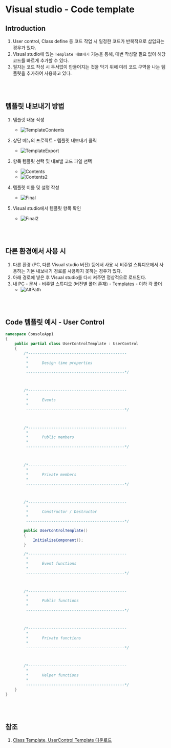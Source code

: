 <h1 id="title">Visual studio - Code template</h1>

<h2 id="intro">Introduction</h2>

1. User control, Class define 등 코드 작업 시 일정한 코드가 반복적으로 삽입되는 경우가 있다.
2. Visual studio에 있는 `Template 내보내기` 기능을 통해, 매번 작성할 필요 없이 해당 코드를 빠르게 추가할 수 있다.
3. 필자는 코드 작성 시 두서없이 만들어지는 것을 막기 위해 미리 코드 구역을 나눈 템플릿을 추가하여 사용하고 있다.

<br><br>

<h2 id="howto">템플릿 내보내기 방법</h2>

1. 템플릿 내용 작성
    - ![TemplateContents](TemplateContents.png)

2. 상단 메뉴의 프로젝트 - 템플릿 내보내기 클릭
    - ![TemplateExport](TemplateExport.png)

3. 항목 템플릿 선택 및 내보낼 코드 파일 선택
    - ![Contents](Contents.png)
    - ![Contents2](Contents2.png)

4. 템플릿 이름 및 설명 작성
    - ![Final](Final.png)

5. Visual studio에서 템플릿 항목 확인
    - ![Final2](Final2.png)

<br><br>

<h2 id="altpath">다른 환경에서 사용 시</h2>

1. 다른 환경 (PC, 다른 Visual studio 버전) 등에서 사용 시 비주얼 스튜디오에서 사용하는 기본 내보내기 경로를 사용하지 못하는 경우가 있다.
2. 아래 경로에 넣은 후 Visual studio를 다시 켜주면 정상적으로 로드된다.
3. 내 PC - 문서 - 비주얼 스튜디오 (버전별 폴더 존재) - Templates - 이하 각 폴더
    - ![AltPath](AltPath.png)

<br><br>

<h2 id="code">Code 템플릿 예시 - User Control</h2>

```csharp
namespace ConsoleApp1
{
    public partial class UserControlTemplate : UserControl
    {
        /*-------------------------------------------
         * 
         *      Design time properties
         * 
         -------------------------------------------*/



        /*-------------------------------------------
         * 
         *      Events
         * 
         -------------------------------------------*/



        /*-------------------------------------------
         * 
         *      Public members
         * 
         -------------------------------------------*/



        /*-------------------------------------------
         * 
         *      Private members
         * 
         -------------------------------------------*/



        /*-------------------------------------------
         * 
         *      Constructor / Destructor
         * 
         -------------------------------------------*/

        public UserControlTemplate()
        {
            InitializeComponent();
        }

        /*-------------------------------------------
         * 
         *      Event functions
         * 
         -------------------------------------------*/



        /*-------------------------------------------
         * 
         *      Public functions
         * 
         -------------------------------------------*/



        /*-------------------------------------------
         * 
         *      Private functions
         * 
         -------------------------------------------*/



        /*-------------------------------------------
         * 
         *      Helper functions
         * 
         -------------------------------------------*/
    }
}
```

<br><br>

<h2 id="reference">참조</h2>

1. [Class Template, UserControl Template 다운로드](https://github.com/peponi-paradise/Visual-Studio/tree/main/Code%20Template)